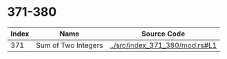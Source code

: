 # 371-380

Index | Name    | Source Code
----- | ------- | -----------
371   | Sum of Two Integers | [../src/index_371_380/mod.rs#L1](../src/index_371_380/mod.rs#L1)

